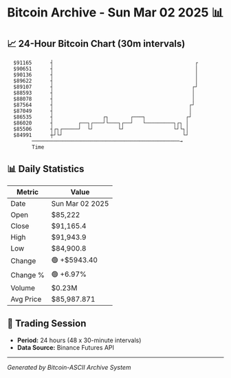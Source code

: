 # Bitcoin Archive - Sun Mar 02 2025 📊

## 📈 24-Hour Bitcoin Chart (30m intervals)

```
  $91165      ┤                                              ┌ 
  $90651      ┤                                              │ 
  $90136      ┤                                              │ 
  $89622      ┤                                              │ 
  $89107      ┤                                             ┌┘ 
  $88593      ┤                                             │  
  $88078      ┤                                             │  
  $87564      ┤                                            ┌┘  
  $87049      ┤                                            │   
  $86535      ┤                ┌┐       ┌───┐             ┌┘   
  $86020      ┤        ┌──┐┌───┘└───┐┌──┘   └─────────┐┌┐ │    
  $85506      ┤┌┐┌─────┘  └┘        └┘                └┘└┐│    
  $84991      ┼┘└┘                                       └┘    
        ────────────────────────────────────────────────→
        Time
```

## 📊 Daily Statistics

| Metric | Value |
|--------|-------|
| Date | Sun Mar 02 2025 |
| Open | $85,222 |
| Close | $91,165.4 |
| High | $91,943.9 |
| Low | $84,900.8 |
| Change | 🟢 +$5943.40 |
| Change % | 🟢 +6.97% |
| Volume | $0.23M |
| Avg Price | $85,987.871 |

## 📅 Trading Session

- **Period:** 24 hours (48 x 30-minute intervals)
- **Data Source:** Binance Futures API

---
*Generated by Bitcoin-ASCII Archive System*
